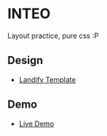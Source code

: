 
# INTEO

Layout practice, pure css :P

## Design

- [Landify Template](https://landify.design/templates/inteo)

## Demo

- [Live Demo](https://juancsalvatierra.github.io/INTEO/)

